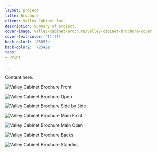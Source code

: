 ```yaml
---
layout: project
title: Brochure
client: Valley Cabinet Inc.
description: Summary of project.
cover-image: valley-cabinet-brochure/valley-cabinet-brochure-cover
cover-text-color: 'ffffff'
back-color1: '85653e'
back-color2: '72542e'
tags:
- Print

---
```


Content here.

<div class="images">
<img class="half first fit" data-aos="fade-up" data-featherlight="/img/projects/valley-cabinet-brochure/valley-cabinet-brochure-front.jpg"
alt="Valley Cabinet Brochure Front" src="/img/projects/valley-cabinet-brochure/valley-cabinet-brochure-front.jpg"
srcset="/img/projects/valley-cabinet-brochure/valley-cabinet-brochure-front-2400.jpg 2400w,
/img/projects/valley-cabinet-brochure/valley-cabinet-brochure-front-1800.jpg 1800w,
/img/projects/valley-cabinet-brochure/valley-cabinet-brochure-front-1200.jpg 1200w,
/img/projects/valley-cabinet-brochure/valley-cabinet-brochure-front-900.jpg 900w,
/img/projects/valley-cabinet-brochure/valley-cabinet-brochure-front-600.jpg 600w,
/img/projects/valley-cabinet-brochure/valley-cabinet-brochure-front-400.jpg 400w" />

<img class="half last fit" data-aos="fade-up" data-featherlight="/img/projects/valley-cabinet-brochure/valley-cabinet-brochure-open-2.jpg"
alt="Valley Cabinet Brochure Open" src="/img/projects/valley-cabinet-brochure/valley-cabinet-brochure-open-2.jpg"
srcset="/img/projects/valley-cabinet-brochure/valley-cabinet-brochure-open-2-2400.jpg 2400w,
/img/projects/valley-cabinet-brochure/valley-cabinet-brochure-open-2-1800.jpg 1800w,
/img/projects/valley-cabinet-brochure/valley-cabinet-brochure-open-2-1200.jpg 1200w,
/img/projects/valley-cabinet-brochure/valley-cabinet-brochure-open-2-900.jpg 900w,
/img/projects/valley-cabinet-brochure/valley-cabinet-brochure-open-2-600.jpg 600w,
/img/projects/valley-cabinet-brochure/valley-cabinet-brochure-open-2-400.jpg 400w" />

<img class="full fit" data-aos="fade-up" data-featherlight="/img/projects/valley-cabinet-brochure/valley-cabinet-brochure-side-by-side.jpg"
alt="Valley Cabinet Brochure Side by Side" src="/img/projects/valley-cabinet-brochure/valley-cabinet-brochure-side-by-side.jpg"
srcset="/img/projects/valley-cabinet-brochure/valley-cabinet-brochure-side-by-side-2400.jpg 2400w,
/img/projects/valley-cabinet-brochure/valley-cabinet-brochure-side-by-side-1800.jpg 1800w,
/img/projects/valley-cabinet-brochure/valley-cabinet-brochure-side-by-side-1200.jpg 1200w,
/img/projects/valley-cabinet-brochure/valley-cabinet-brochure-side-by-side-900.jpg 900w,
/img/projects/valley-cabinet-brochure/valley-cabinet-brochure-side-by-side-600.jpg 600w,
/img/projects/valley-cabinet-brochure/valley-cabinet-brochure-side-by-side-400.jpg 400w" />

<img class="half first fit" data-aos="fade-up" data-featherlight="/img/projects/valley-cabinet-brochure/valley-cabinet-brochure-main-front.jpg"
alt="Valley Cabinet Brochure Main Front" src="/img/projects/valley-cabinet-brochure/valley-cabinet-brochure-main-front.jpg"
srcset="/img/projects/valley-cabinet-brochure/valley-cabinet-brochure-main-front-2400.jpg 2400w,
/img/projects/valley-cabinet-brochure/valley-cabinet-brochure-main-front-1800.jpg 1800w,
/img/projects/valley-cabinet-brochure/valley-cabinet-brochure-main-front-1200.jpg 1200w,
/img/projects/valley-cabinet-brochure/valley-cabinet-brochure-main-front-900.jpg 900w,
/img/projects/valley-cabinet-brochure/valley-cabinet-brochure-main-front-600.jpg 600w,
/img/projects/valley-cabinet-brochure/valley-cabinet-brochure-main-front-400.jpg 400w" />

<img class="half last fit" data-aos="fade-up" data-featherlight="/img/projects/valley-cabinet-brochure/valley-cabinet-brochure-main-open.jpg"
alt="Valley Cabinet Brochure Main Open" src="/img/projects/valley-cabinet-brochure/valley-cabinet-brochure-main-open.jpg"
srcset="/img/projects/valley-cabinet-brochure/valley-cabinet-brochure-main-open-2400.jpg 2400w,
/img/projects/valley-cabinet-brochure/valley-cabinet-brochure-main-open-1800.jpg 1800w,
/img/projects/valley-cabinet-brochure/valley-cabinet-brochure-main-open-1200.jpg 1200w,
/img/projects/valley-cabinet-brochure/valley-cabinet-brochure-main-open-900.jpg 900w,
/img/projects/valley-cabinet-brochure/valley-cabinet-brochure-main-open-600.jpg 600w,
/img/projects/valley-cabinet-brochure/valley-cabinet-brochure-main-open-400.jpg 400w" />

<img class="half first fit" data-aos="fade-up" data-featherlight="/img/projects/valley-cabinet-brochure/valley-cabinet-brochure-backs.jpg"
alt="Valley Cabinet Brochure Backs" src="/img/projects/valley-cabinet-brochure/valley-cabinet-brochure-backs.jpg"
srcset="/img/projects/valley-cabinet-brochure/valley-cabinet-brochure-backs-2400.jpg 2400w,
/img/projects/valley-cabinet-brochure/valley-cabinet-brochure-backs-1800.jpg 1800w,
/img/projects/valley-cabinet-brochure/valley-cabinet-brochure-backs-1200.jpg 1200w,
/img/projects/valley-cabinet-brochure/valley-cabinet-brochure-backs-900.jpg 900w,
/img/projects/valley-cabinet-brochure/valley-cabinet-brochure-backs-600.jpg 600w,
/img/projects/valley-cabinet-brochure/valley-cabinet-brochure-backs-400.jpg 400w" />

<img class="half last fit" data-aos="fade-up" data-featherlight="/img/projects/valley-cabinet-brochure/valley-cabinet-brochure-standing.jpg"
alt="Valley Cabinet Brochure Standing" src="/img/projects/valley-cabinet-brochure/valley-cabinet-brochure-standing.jpg"
srcset="/img/projects/valley-cabinet-brochure/valley-cabinet-brochure-standing-2400.jpg 2400w,
/img/projects/valley-cabinet-brochure/valley-cabinet-brochure-standing-1800.jpg 1800w,
/img/projects/valley-cabinet-brochure/valley-cabinet-brochure-standing-1200.jpg 1200w,
/img/projects/valley-cabinet-brochure/valley-cabinet-brochure-standing-900.jpg 900w,
/img/projects/valley-cabinet-brochure/valley-cabinet-brochure-standing-600.jpg 600w,
/img/projects/valley-cabinet-brochure/valley-cabinet-brochure-standing-400.jpg 400w" />
</div>
